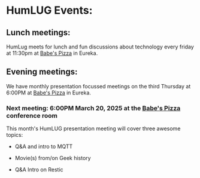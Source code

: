 # HumLUG Events:

## Lunch meetings:
HumLug meets for lunch and fun discussions about technology every friday at 11:30pm at [Babe's Pizza](https://goo.gl/maps/bChPaDrPDU42) in Eureka. 

## Evening meetings:
We have monthly presentation focussed meetings on the third Thursday at 6:00PM at [Babe's Pizza](https://goo.gl/maps/bChPaDrPDU42) in Eureka. 
### Next meeting: 6:00PM March 20, 2025 at the [Babe's Pizza](https://goo.gl/maps/bChPaDrPDU42) conference room

This month's HumLUG presentation meeting will cover three awesome topics:

- Q&A and intro to MQTT

- Movie(s) from/on Geek history
  
- Q&A Intro on Restic
